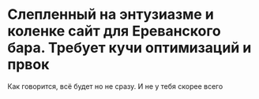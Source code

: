 # Слепленный на энтузиазме и коленке сайт для Ереванского бара. Требует кучи оптимизаций и првок

Как говорится, всё будет но не сразу. И не у тебя скорее всего
